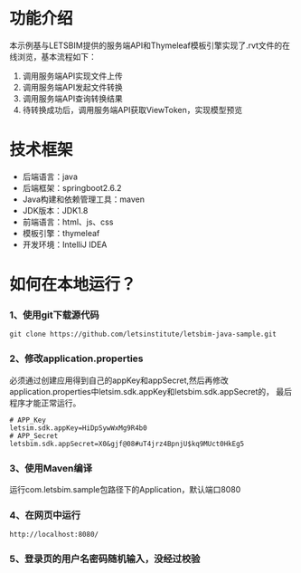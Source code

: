 # 功能介绍

本示例基与LETSBIM提供的服务端API和Thymeleaf模板引擎实现了.rvt文件的在线浏览，基本流程如下：
1. 调用服务端API实现文件上传
2. 调用服务端API发起文件转换
3. 调用服务端API查询转换结果
4. 待转换成功后，调用服务端API获取ViewToken，实现模型预览

# 技术框架
* 后端语言：java
* 后端框架：springboot2.6.2
* Java构建和依赖管理工具：maven
* JDK版本：JDK1.8
* 前端语言：html、js、css
* 模板引擎：thymeleaf
* 开发环境：IntelliJ IDEA


# 如何在本地运行？
### 1、使用git下载源代码

```
git clone https://github.com/letsinstitute/letsbim-java-sample.git
```

### 2、修改application.properties

必须通过创建应用得到自己的appKey和appSecret,然后再修改application.properties中letsim.sdk.appKey和letsbim.sdk.appSecret的，
最后程序才能正常运行。

```
# APP_Key
letsim.sdk.appKey=HiDpSywWxMg9R4b0
# APP_Secret
letsbim.sdk.appSecret=X0&gjf@08#uT4jrz4BpnjU$kq9MUct0HkEg5
```
### 3、使用Maven编译
运行com.letsbim.sample包路径下的Application，默认端口8080

### 4、在网页中运行
```
http://localhost:8080/
```

### 5、登录页的用户名密码随机输入，没经过校验






